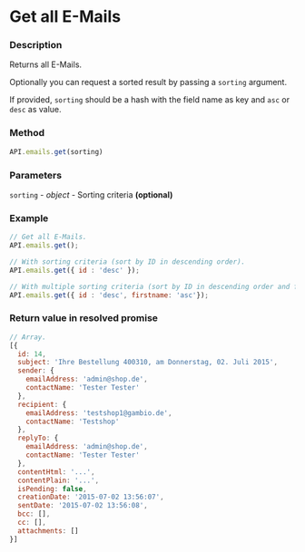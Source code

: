 # Get all E-Mails

### Description

Returns all E-Mails.

Optionally you can request a sorted result by passing a `sorting` argument.

If provided, `sorting` should be a hash with the field name as key and `asc` or `desc` as value.  

### Method

```js
API.emails.get(sorting)
```

### Parameters

`sorting` - *object* - Sorting criteria **(optional)**

### Example

```js
// Get all E-Mails.
API.emails.get();

// With sorting criteria (sort by ID in descending order).
API.emails.get({ id : 'desc' });

// With multiple sorting criteria (sort by ID in descending order and first name in ascending order).
API.emails.get({ id : 'desc', firstname: 'asc'});
```

### Return value in resolved promise

```js
// Array.
[{
  id: 14,
  subject: 'Ihre Bestellung 400310, am Donnerstag, 02. Juli 2015',
  sender: {
    emailAddress: 'admin@shop.de',
    contactName: 'Tester Tester'
  },
  recipient: {
    emailAddress: 'testshop1@gambio.de',
    contactName: 'Testshop'
  },
  replyTo: {
    emailAddress: 'admin@shop.de',
    contactName: 'Tester Tester'
  },
  contentHtml: '...',
  contentPlain: '...',
  isPending: false,
  creationDate: '2015-07-02 13:56:07',
  sentDate: '2015-07-02 13:56:08',
  bcc: [],
  cc: [],
  attachments: []
}]
```
